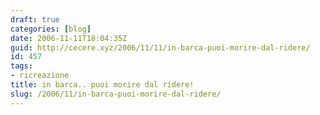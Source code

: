 ```yaml
---
draft: true
categories: [blog]
date: 2006-11-11T18:04:35Z
guid: http://cecere.xyz/2006/11/11/in-barca-puoi-morire-dal-ridere/
id: 457
tags:
- ricreazione
title: in barca.. puoi morire dal ridere!
slug: /2006/11/in-barca-puoi-morire-dal-ridere/
---
```


<div>
</div>